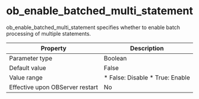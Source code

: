 ob_enable_batched_multi_statement 
======================================================

ob_enable_batched_multi_statement specifies whether to enable batch processing of multiple statements. 


|          **Property**           |                                                     **Description**                                                     |
|---------------------------------|-------------------------------------------------------------------------------------------------------------------------|
| Parameter type                  | Boolean                                                                                                                 |
| Default value                   | False                                                                                                                   |
| Value range                     | * False: Disable   * True: Enable    |
| Effective upon OBServer restart | No                                                                                                                      |


